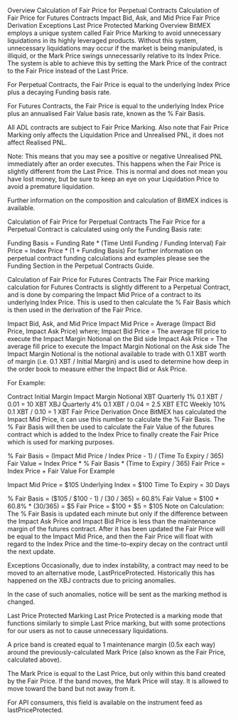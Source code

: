 Overview
Calculation of Fair Price for Perpetual Contracts
Calculation of Fair Price for Futures Contracts
Impact Bid, Ask, and Mid Price
Fair Price Derivation
Exceptions
Last Price Protected Marking
Overview
BitMEX employs a unique system called Fair Price Marking to avoid unnecessary liquidations in its highly leveraged products. Without this system, unnecessary liquidations may occur if the market is being manipulated, is illiquid, or the Mark Price swings unnecessarily relative to its Index Price. The system is able to achieve this by setting the Mark Price of the contract to the Fair Price instead of the Last Price.

For Perpetual Contracts, the Fair Price is equal to the underlying Index Price plus a decaying Funding basis rate.

For Futures Contracts, the Fair Price is equal to the underlying Index Price plus an annualised Fair Value basis rate, known as the % Fair Basis.

All ADL contracts are subject to Fair Price Marking. Also note that Fair Price Marking only affects the Liquidation Price and Unrealised PNL, it does not affect Realised PNL.

Note: This means that you may see a positive or negative Unrealised PNL immediately after an order executes. This happens when the Fair Price is slightly different from the Last Price. This is normal and does not mean you have lost money, but be sure to keep an eye on your Liquidation Price to avoid a premature liquidation.

Further information on the composition and calculation of BitMEX indices is available.

Calculation of Fair Price for Perpetual Contracts
The Fair Price for a Perpetual Contract is calculated using only the Funding Basis rate:

Funding Basis = Funding Rate * (Time Until Funding / Funding Interval)
Fair Price    = Index Price * (1 + Funding Basis)
For further information on perpetual contract funding calculations and examples please see the Funding Section in the Perpetual Contracts Guide.

Calculation of Fair Price for Futures Contracts
The Fair Price marking calculation for Futures Contracts is slightly different to a Perpetual Contract, and is done by comparing the Impact Mid Price of a contract to its underlying Index Price. This is used to then calculate the % Fair Basis which is then used in the derivation of the Fair Price.

Impact Bid, Ask, and Mid Price
Impact Mid Price = Average (Impact Bid Price, Impact Ask Price) where;
Impact Bid Price = The average fill price to execute the Impact Margin Notional on the Bid side
Impact Ask Price = The average fill price to execute the Impact Margin Notional on the Ask side
The Impact Margin Notional is the notional available to trade with 0.1 XBT worth of margin (i.e. 0.1 XBT / Initial Margin) and is used to determine how deep in the order book to measure either the Impact Bid or Ask Price.

For Example:

Contract	Initial Margin	Impact Margin Notional
XBT Quarterly	1%	0.1 XBT / 0.01 = 10 XBT
XBJ Quarterly	4%	0.1 XBT / 0.04 = 2.5 XBT
ETC Weekly	10%	0.1 XBT / 0.10 = 1 XBT
Fair Price Derivation
Once BitMEX has calculated the Impact Mid Price, it can use this number to calculate the % Fair Basis. The % Fair Basis will then be used to calculate the Fair Value of the futures contract which is added to the Index Price to finally create the Fair Price which is used for marking purposes.

% Fair Basis = (Impact Mid Price / Index Price - 1) / (Time To Expiry / 365)
Fair Value   = Index Price * % Fair Basis * (Time to Expiry / 365)
Fair Price   = Index Price + Fair Value
For Example

Impact Mid Price = $105
Underlying Index = $100
Time To Expiry = 30 Days

% Fair Basis = ($105 / $100 - 1) / (30 / 365) = 60.8%
Fair Value = $100 * 60.8% * (30/365) = $5
Fair Price = $100 + $5 = $105
Note on Calculation: The % Fair Basis is updated each minute but only if the difference between the Impact Ask Price and Impact Bid Price is less than the maintenance margin of the futures contract. After it has been updated the Fair Price will be equal to the Impact Mid Price, and then the Fair Price will float with regard to the Index Price and the time-to-expiry decay on the contract until the next update.

Exceptions
Occasionally, due to index instability, a contract may need to be moved to an alternative mode, LastPriceProtected. Historically this has happened on the XBJ contracts due to pricing anomalies.

In the case of such anomalies, notice will be sent as the marking method is changed.

Last Price Protected Marking
Last Price Protected is a marking mode that functions similarly to simple Last Price marking, but with some protections for our users as not to cause unnecessary liquidations.

A price band is created equal to 1 maintenance margin (0.5x each way) around the previously-calculated Mark Price (also known as the Fair Price, calculated above).

The Mark Price is equal to the Last Price, but only within this band created by the Fair Price. If the band moves, the Mark Price will stay. It is allowed to move toward the band but not away from it.

For API consumers, this field is available on the instrument feed as lastPriceProtected.